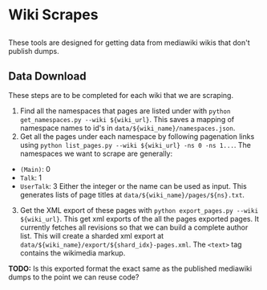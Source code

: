 # Wiki Scrapes
##

These tools are designed for getting data from mediawiki wikis that don't publish dumps.

## Data Download

These steps are to be completed for each wiki that we are scraping.

1. Find all the namespaces that pages are listed under with `python get_namespaces.py --wiki ${wiki_url}`. This saves a mapping of namespace names to id's in `data/${wiki_name}/namespaces.json`.
2. Get all the pages under each namespace by following pagenation links using `python list_pages.py --wiki ${wiki_url} -ns 0 -ns 1...`. The namespaces we want to scrape are generally:
  * `(Main)`: 0
  * `Talk`: 1
  * `UserTalk`: 3
Either the integer or the name can be used as input. This generates lists of page titles at `data/${wiki_name}/pages/${ns}.txt`.
3. Get the XML export of these pages with `python export_pages.py --wiki ${wiki_url}`. This get xml exports of the all the pages exported pages. It currently fetches all revisions so that we can build a complete author list. This will create a sharded xml export at `data/${wiki_name}/export/${shard_idx}-pages.xml`. The `<text>` tag contains the wikimedia markup.


**TODO:** Is this exported format the exact same as the published mediawiki dumps to the point we can reuse code?
